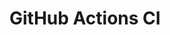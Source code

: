 # GitHub Actions CI


















































































































































































































































































































































































































































































































































































































































































































































































































































































































































































































































































































































































































































































































































































































































































































































































































































































































































































































































































































































